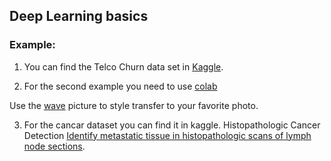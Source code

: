 ## Deep Learning basics

### Example: 

1. You can find the Telco Churn data set in [Kaggle](https://www.kaggle.com/zagarsuren/telecom-churn-dataset-ibm-watson-analytics). 

2. For the second example you need to use [colab](https://colab.research.google.com/notebooks/intro.ipynb#recent=true) 

Use the [wave](https://imgur.com/gallery/uH3SNYt) picture to style transfer to your favorite photo.

3. For the cancar dataset you can find it in kaggle. Histopathologic Cancer Detection [Identify metastatic tissue in histopathologic scans of lymph node sections](https://www.kaggle.com/c/histopathologic-cancer-detection/data).